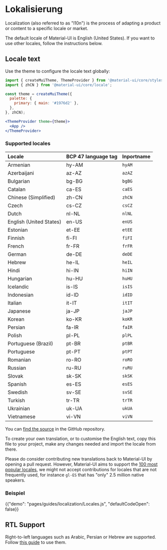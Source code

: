 # Lokalisierung

<p class="description">Localization (also referred to as "l10n") is the process of adapting a product or content to a specific locale or market.</p>

The default locale of Material-UI is English (United States). If you want to use other locales, follow the instructions below.

## Locale text

Use the theme to configure the locale text globally:

```jsx
import { createMuiTheme, ThemeProvider } from '@material-ui/core/styles';
import { zhCN } from '@material-ui/core/locale';

const theme = createMuiTheme({
  palette: {
    primary: { main: '#1976d2' },
  },
}, zhCN);

<ThemeProvider theme={theme}>
  <App />
</ThemeProvider>
```

### Supported locales

| Locale                  | BCP 47 language tag | Inportname |
|:----------------------- |:------------------- |:---------- |
| Armenian                | hy-AM               | `hyAM`     |
| Azerbaijani             | az-AZ               | `azAZ`     |
| Bulgarian               | bg-BG               | `bgBG`     |
| Catalan                 | ca-ES               | `caES`     |
| Chinese (Simplified)    | zh-CN               | `zhCN`     |
| Czech                   | cs-CZ               | `csCZ`     |
| Dutch                   | nl-NL               | `nlNL`     |
| English (United States) | en-US               | `enUS`     |
| Estonian                | et-EE               | `etEE`     |
| Finnish                 | fi-FI               | `fiFI`     |
| French                  | fr-FR               | `frFR`     |
| German                  | de-DE               | `deDE`     |
| Hebrew                  | he-IL               | `heIL`     |
| Hindi                   | hi-IN               | `hiIN`     |
| Hungarian               | hu-HU               | `huHU`     |
| Icelandic               | is-IS               | `isIS`     |
| Indonesian              | id-ID               | `idID`     |
| Italian                 | it-IT               | `itIT`     |
| Japanese                | ja-JP               | `jaJP`     |
| Korean                  | ko-KR               | `koKR`     |
| Persian                 | fa-IR               | `faIR`     |
| Polish                  | pl-PL               | `plPL`     |
| Portuguese (Brazil)     | pt-BR               | `ptBR`     |
| Portuguese              | pt-PT               | `ptPT`     |
| Romanian                | ro-RO               | `roRO`     |
| Russian                 | ru-RU               | `ruRU`     |
| Slovak                  | sk-SK               | `skSK`     |
| Spanish                 | es-ES               | `esES`     |
| Swedish                 | sv-SE               | `svSE`     |
| Turkish                 | tr-TR               | `trTR`     |
| Ukrainian               | uk-UA               | `ukUA`     |
| Vietnamese              | vi-VN               | `viVN`     |

You can [find the source](https://github.com/mui-org/material-ui/blob/master/packages/material-ui/src/locale/index.ts) in the GitHub repository.

To create your own translation, or to customise the English text, copy this file to your project, make any changes needed and import the locale from there.

Please do consider contributing new translations back to Material-UI by opening a pull request. However, Material-UI aims to support the [100 most popular locales](https://en.wikipedia.org/wiki/List_of_languages_by_number_of_native_speakers), we might not accept contributions for locales that are not frequently used, for instance `gl-ES` that has "only" 2.5 million native speakers.

### Beispiel

{{"demo": "pages/guides/localization/Locales.js", "defaultCodeOpen": false}}

## RTL Support

Right-to-left languages such as Arabic, Persian or Hebrew are supported. Follow [this guide](/guides/right-to-left/) to use them.
